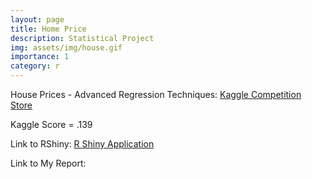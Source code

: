 ```yaml
---
layout: page
title: Home Price
description: Statistical Project
img: assets/img/house.gif
importance: 1
category: r
---
```


House Prices - Advanced Regression Techniques: <a href='https://www.kaggle.com/c/house-prices-advanced-regression-techniques'>Kaggle Competition Store</a>  

Kaggle Score = .139  

Link to RShiny: <a href='https://vochannguyen.shinyapps.io/Stats1Shiny/'>R Shiny Application</a>  

Link to My Report:<a href='https://drive.google.com/file/d/1xH-SQW0IAqZdIp3jUpvs8wrjXPtPm3Xr/view?usp=share_link'></a>  


